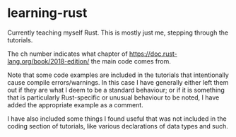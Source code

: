 # learning-rust
Currently teaching myself Rust.
This is mostly just me, stepping through the tutorials.

The ch number indicates what chapter of https://doc.rust-lang.org/book/2018-edition/ the main code comes from.

Note that some code examples are included in the tutorials that intentionally cause compile errors/warnings. In this case I have generally either left them out if they are what I deem to be a standard behaviour; or if it is something that is particularly Rust-specific or unusual behaviour to be noted, I have added the appropriate example as a comment.

I have also included some things I found useful that was not included in the coding section of tutorials, like various declarations of data types and such.
